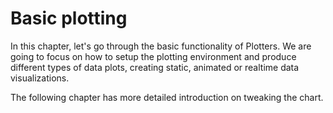 # Basic plotting

In this chapter, let's go through the basic functionality of Plotters. 
We are going to focus on how to setup the plotting environment and produce
different types of data plots, creating static, animated or realtime data visualizations.

The following chapter has more detailed introduction on tweaking the chart.
